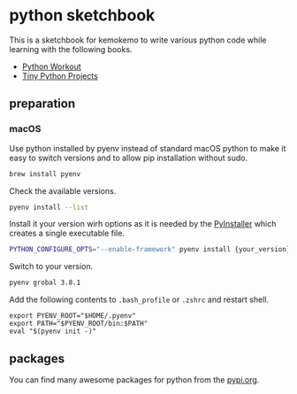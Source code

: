# python sketchbook

This is a sketchbook for kemokemo to write various python code while learning with the following books.

- [Python Workout](https://www.manning.com/books/python-workout)
- [Tiny Python Projects](https://www.manning.com/books/tiny-python-projects)

## preparation

### macOS

Use python installed by pyenv instead of standard macOS python to make it easy to switch versions and to allow pip installation without sudo.

```sh
brew install pyenv 
```

Check the available versions.

```sh
pyenv install --list
```

Install it your version wirh options as it is needed by the [PyInstaller](https://pypi.org/project/PyInstaller/) which creates a single executable file.

```sh
PYTHON_CONFIGURE_OPTS="--enable-framework" pyenv install {your_version}
```

Switch to your version.

```sh
pyenv grobal 3.8.1
```

Add the following contents to `.bash_profile` or `.zshrc` and restart shell.

```
export PYENV_ROOT="$HOME/.pyenv"
export PATH="$PYENV_ROOT/bin:$PATH"
eval "$(pyenv init -)"
```

## packages

You can find many awesome packages for python from the [pypi.org](https://pypi.org/).
